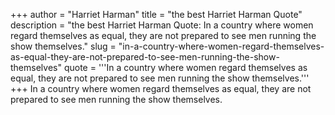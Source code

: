 +++
author = "Harriet Harman"
title = "the best Harriet Harman Quote"
description = "the best Harriet Harman Quote: In a country where women regard themselves as equal, they are not prepared to see men running the show themselves."
slug = "in-a-country-where-women-regard-themselves-as-equal-they-are-not-prepared-to-see-men-running-the-show-themselves"
quote = '''In a country where women regard themselves as equal, they are not prepared to see men running the show themselves.'''
+++
In a country where women regard themselves as equal, they are not prepared to see men running the show themselves.

